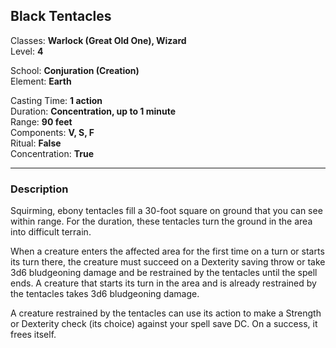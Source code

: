 ## Black Tentacles

Classes: **Warlock (Great Old One), Wizard**  
Level: **4**  

School: **Conjuration (Creation)**  
Element: **Earth**  

Casting Time: **1 action**  
Duration: **Concentration, up to 1 minute**  
Range: **90 feet**  
Components: **V, S, F**  
Ritual: **False**  
Concentration: **True**  

------

### Description

Squirming, ebony tentacles fill a 30-foot square on ground that you can see within range. For the duration, these tentacles turn the ground in the area into difficult terrain.

When a creature enters the affected area for the first time on a turn or starts its turn there, the creature must succeed on a Dexterity saving throw or take 3d6 bludgeoning damage and be restrained by the tentacles until the spell ends. A creature that starts its turn in the area and is already restrained by the tentacles takes 3d6 bludgeoning damage.

A creature restrained by the tentacles can use its action to make a Strength or Dexterity check (its choice) against your spell save DC. On a success, it frees itself.